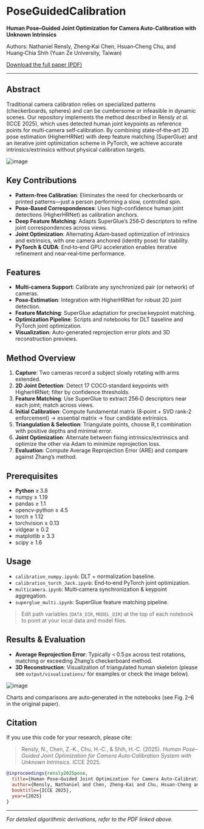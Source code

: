 # PoseGuidedCalibration

**Human Pose–Guided Joint Optimization for Camera Auto‑Calibration with Unknown Intrinsics**

Authors: Nathaniel Rensly, Zheng‑Kai Chen, Hsuan‑Cheng Chu, and Huang‑Chia Shih (Yuan Ze University, Taiwan)

[Download the full paper (PDF)](stamped.pdf)

---

## Abstract

Traditional camera calibration relies on specialized patterns (checkerboards, spheres) and can be cumbersome or infeasible in dynamic scenes. Our repository implements the method described in Rensly *et al.* (ICCE 2025), which uses detected human joint keypoints as reference points for multi‑camera self‑calibration. By combining state‑of‑the‑art 2D pose estimation (HigherHRNet) with deep feature matching (SuperGlue) and an iterative joint optimization scheme in PyTorch, we achieve accurate intrinsics/extrinsics without physical calibration targets.

![image](https://github.com/user-attachments/assets/e7dfd59b-0b6f-49f4-8c47-2347e30671af)


## Key Contributions

* **Pattern‑free Calibration**: Eliminates the need for checkerboards or printed patterns—just a person performing a slow, controlled spin.
* **Pose‑Based Correspondences**: Uses high‑confidence human joint detections (HigherHRNet) as calibration anchors.
* **Deep Feature Matching**: Adapts SuperGlue’s 256‑D descriptors to refine joint correspondences across views.
* **Joint Optimization**: Alternating Adam‑based optimization of intrinsics and extrinsics, with one camera anchored (identity pose) for stability.
* **PyTorch & CUDA**: End‑to‑end GPU acceleration enables iterative refinement and near‑real‑time performance.

## Features

* **Multi‑camera Support**: Calibrate any synchronized pair (or network) of cameras.
* **Pose‑Estimation**: Integration with HigherHRNet for robust 2D joint detection.
* **Feature Matching**: SuperGlue adaptation for precise keypoint matching.
* **Optimization Pipeline**: Scripts and notebooks for DLT baseline and PyTorch joint optimization.
* **Visualization**: Auto‑generated reprojection error plots and 3D reconstruction previews.

## Method Overview

1. **Capture**: Two cameras record a subject slowly rotating with arms extended.
2. **2D Joint Detection**: Detect 17 COCO‑standard keypoints with HigherHRNet; filter by confidence thresholds.
3. **Feature Matching**: Use SuperGlue to extract 256‑D descriptors near each joint; match across views.
4. **Initial Calibration**: Compute fundamental matrix (8‑point + SVD rank‑2 enforcement) → essential matrix → four candidate extrinsics.
5. **Triangulation & Selection**: Triangulate points, choose R, t combination with positive depths and minimal error.
6. **Joint Optimization**: Alternate between fixing intrinsics/extrinsics and optimize the other via Adam to minimize reprojection loss.
7. **Evaluation**: Compute Average Reprojection Error (ARE) and compare against Zhang’s method.

## Prerequisites

* **Python** ≥ 3.8
* numpy ≥ 1.19
* pandas ≥ 1.1
* opencv-python ≥ 4.5
* torch ≥ 1.12
* torchvision ≥ 0.13
* vidgear ≥ 0.2
* matplotlib ≥ 3.3
* scipy ≥ 1.6

## Usage

* `calibration_numpy.ipynb`: DLT + normalization baseline.
* `calibration_torch_Jack.ipynb`: End‑to‑end PyTorch joint optimization.
* `multicamera.ipynb`: Multi‑camera synchronization & keypoint aggregation.
* `superglue_multi.ipynb`: SuperGlue feature matching pipeline.

> Edit path variables (`DATA_DIR`, `MODEL_DIR`) at the top of each notebook to point at your local data and model files.

## Results & Evaluation

* **Average Reprojection Error**: Typically < 0.5 px across test rotations, matching or exceeding Zhang’s checkerboard method.
* **3D Reconstruction**: Visualization of triangulated human skeleton (please see `output/visualizations/` for examples or check the image below).

![image](https://github.com/user-attachments/assets/3538cdd9-8c7a-4672-b2ad-d3de11a0a0b9)


Charts and comparisons are auto‑generated in the notebooks (see Fig. 2–6 in the original paper).

## Citation

If you use this code for your research, please cite:

> Rensly, N., Chen, Z.‑K., Chu, H.‑C., & Shih, H.‑C. (2025). *Human Pose–Guided Joint Optimization for Camera Auto‑Calibration System with Unknown Intrinsics*. ICCE 2025.

```bibtex
@inproceedings{rensly2025pose,
  title={Human Pose–Guided Joint Optimization for Camera Auto‑Calibration System with Unknown Intrinsics},
  author={Rensly, Nathaniel and Chen, Zheng‑Kai and Chu, Hsuan‑Cheng and Shih, Huang‑Chia},
  booktitle={ICCE 2025},
  year={2025}
}
```

---

*For detailed algorithmic derivations, refer to the PDF linked above.*

